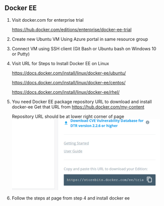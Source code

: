 ## Docker EE
1. Visit docker.com for enterprise trial

    https://hub.docker.com/editions/enterprise/docker-ee-trial 

2.  Create new Ubuntu VM Using Azure portal in same resource group

3.  Connect VM using SSH client (Git Bash or Ubuntu bash on Windows 10 or Putty)

4.  Visit URL for Steps to Install Docker EE on Linux

    https://docs.docker.com/install/linux/docker-ee/ubuntu/ 

    https://docs.docker.com/install/linux/docker-ee/centos/

    https://docs.docker.com/install/linux/docker-ee/rhel/
    
5.  You need Docker EE package repository URL to download and install docker-ee
    Get that URL from    https://hub.docker.com/my-content

    Repository URL should be at lower right corner of page
    ![](repo-url.png)

6.  Follow the steps at page from step 4 and install docker ee
